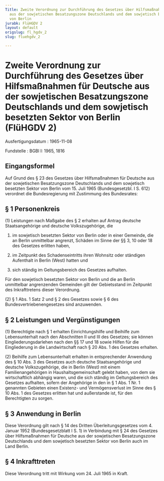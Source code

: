 ```yaml
---
Title: Zweite Verordnung zur Durchführung des Gesetzes über Hilfsmaßnahmen für Deutsche
  aus der sowjetischen Besatzungszone Deutschlands und dem sowjetisch besetzten Sektor
  von Berlin
jurabk: FlüHGDV 2
layout: default
origslug: fl_hgdv_2
slug: fluehgdv_2

---
```


# Zweite Verordnung zur Durchführung des Gesetzes über Hilfsmaßnahmen für Deutsche aus der sowjetischen Besatzungszone Deutschlands und dem sowjetisch besetzten Sektor von Berlin (FlüHGDV 2)

Ausfertigungsdatum
:   1965-11-08

Fundstelle
:   BGBl I: 1965, 1816



## Eingangsformel

Auf Grund des § 23 des Gesetzes über Hilfsmaßnahmen für Deutsche aus
der sowjetischen Besatzungszone Deutschlands und dem sowjetisch
besetzten Sektor von Berlin vom 15. Juli 1965 (Bundesgesetzbl. I S.
612) verordnet die Bundesregierung mit Zustimmung des Bundesrates:


## § 1 Personenkreis

(1) Leistungen nach Maßgabe des § 2 erhalten auf Antrag deutsche
Staatsangehörige und deutsche Volkszugehörige, die

1.  im sowjetisch besetzten Sektor von Berlin oder in einer Gemeinde, die
    an Berlin unmittelbar angrenzt, Schäden im Sinne der §§ 3, 10 oder 18
    des Gesetzes erlitten haben,


2.  im Zeitpunkt des Schadenseintritts ihren Wohnsitz oder ständigen
    Aufenthalt in Berlin (West) hatten und


3.  sich ständig im Geltungsbereich des Gesetzes aufhalten.



Für den sowjetisch besetzten Sektor von Berlin und die an Berlin
unmittelbar angrenzenden Gemeinden gilt der Gebietsstand im Zeitpunkt
des Inkrafttretens dieser Verordnung.

(2) § 1 Abs. 1 Satz 2 und § 2 des Gesetzes sowie § 6 des
Bundesvertriebenengesetzes sind anzuwenden.


## § 2 Leistungen und Vergünstigungen

(1) Berechtigte nach § 1 erhalten Einrichtungshilfe und Beihilfe zum
Lebensunterhalt nach den Abschnitten II und III des Gesetzes; sie
können Eingliederungsdarlehen nach den §§ 17 und 18 sowie Hilfen für
die Eingliederung in die Landwirtschaft nach § 20 Abs. 1 des Gesetzes
erhalten.

(2) Beihilfe zum Lebensunterhalt erhalten in entsprechender Anwendung
des § 10 Abs. 3 des Gesetzes auch deutsche Staatsangehörige und
deutsche Volkszugehörige, die in Berlin (West) mit einem
Familienangehörigen in Haushaltsgemeinschaft gelebt haben, von dem sie
wirtschaftlich abhängig waren, und die sich ständig im Geltungsbereich
des Gesetzes aufhalten, sofern der Angehörige in den in § 1 Abs. 1 Nr.
1 genannten Gebieten einen Existenz- und Vermögensverlust im Sinne des
§ 10 Abs. 1 des Gesetzes erlitten hat und außerstande ist, für den
Berechtigten zu sorgen.


## § 3 Anwendung in Berlin

Diese Verordnung gilt nach § 14 des Dritten Überleitungsgesetzes vom
4\. Januar 1952 (Bundesgesetzblatt I S. 1) in Verbindung mit § 24 des
Gesetzes über Hilfsmaßnahmen für Deutsche aus der sowjetischen
Besatzungszone Deutschlands und dem sowjetisch besetzten Sektor von
Berlin auch im Land Berlin.


## § 4 Inkrafttreten

Diese Verordnung tritt mit Wirkung vom 24. Juli 1965 in Kraft.

